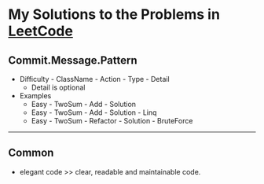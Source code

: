 # My Solutions to the Problems in [LeetCode](https://leetcode.com/)

## Commit.Message.Pattern
* Difficulty - ClassName - Action - Type - Detail
  * Detail is optional
* Examples
  * Easy - TwoSum - Add - Solution
  * Easy - TwoSum - Add - Solution - Linq
  * Easy - TwoSum - Refactor - Solution - BruteForce
***
## Common
* elegant code >> clear, readable and maintainable code.
